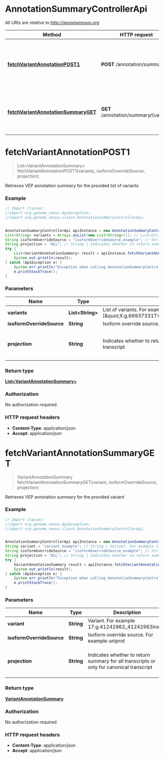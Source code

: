 # AnnotationSummaryControllerApi

All URIs are relative to *http://genomenexus.org*

Method | HTTP request | Description
------------- | ------------- | -------------
[**fetchVariantAnnotationPOST1**](AnnotationSummaryControllerApi.md#fetchVariantAnnotationPOST1) | **POST** /annotation/summary | Retrieves VEP annotation summary for the provided list of variants
[**fetchVariantAnnotationSummaryGET**](AnnotationSummaryControllerApi.md#fetchVariantAnnotationSummaryGET) | **GET** /annotation/summary/{variant} | Retrieves VEP annotation summary for the provided variant


<a name="fetchVariantAnnotationPOST1"></a>
# **fetchVariantAnnotationPOST1**
> List&lt;VariantAnnotationSummary&gt; fetchVariantAnnotationPOST1(variants, isoformOverrideSource, projection)

Retrieves VEP annotation summary for the provided list of variants

### Example
```java
// Import classes:
//import org.genome_nexus.ApiException;
//import org.genome_nexus.client.AnnotationSummaryControllerApi;


AnnotationSummaryControllerApi apiInstance = new AnnotationSummaryControllerApi();
List<String> variants = Arrays.asList(new List<String>()); // List<String> | List of variants. For example [\"X:g.66937331T>A\",\"17:g.41242962_41242963insGA\"]
String isoformOverrideSource = "isoformOverrideSource_example"; // String | Isoform override source. For example uniprot
String projection = "ALL"; // String | Indicates whether to return summary for all transcripts or only for canonical transcript
try {
    List<VariantAnnotationSummary> result = apiInstance.fetchVariantAnnotationPOST1(variants, isoformOverrideSource, projection);
    System.out.println(result);
} catch (ApiException e) {
    System.err.println("Exception when calling AnnotationSummaryControllerApi#fetchVariantAnnotationPOST1");
    e.printStackTrace();
}
```

### Parameters

Name | Type | Description  | Notes
------------- | ------------- | ------------- | -------------
 **variants** | **List&lt;String&gt;**| List of variants. For example [\&quot;X:g.66937331T&gt;A\&quot;,\&quot;17:g.41242962_41242963insGA\&quot;] |
 **isoformOverrideSource** | **String**| Isoform override source. For example uniprot | [optional]
 **projection** | **String**| Indicates whether to return summary for all transcripts or only for canonical transcript | [optional] [default to ALL] [enum: ALL, CANONICAL]

### Return type

[**List&lt;VariantAnnotationSummary&gt;**](VariantAnnotationSummary.md)

### Authorization

No authorization required

### HTTP request headers

 - **Content-Type**: application/json
 - **Accept**: application/json

<a name="fetchVariantAnnotationSummaryGET"></a>
# **fetchVariantAnnotationSummaryGET**
> VariantAnnotationSummary fetchVariantAnnotationSummaryGET(variant, isoformOverrideSource, projection)

Retrieves VEP annotation summary for the provided variant

### Example
```java
// Import classes:
//import org.genome_nexus.ApiException;
//import org.genome_nexus.client.AnnotationSummaryControllerApi;


AnnotationSummaryControllerApi apiInstance = new AnnotationSummaryControllerApi();
String variant = "variant_example"; // String | Variant. For example 17:g.41242962_41242963insGA
String isoformOverrideSource = "isoformOverrideSource_example"; // String | Isoform override source. For example uniprot
String projection = "ALL"; // String | Indicates whether to return summary for all transcripts or only for canonical transcript
try {
    VariantAnnotationSummary result = apiInstance.fetchVariantAnnotationSummaryGET(variant, isoformOverrideSource, projection);
    System.out.println(result);
} catch (ApiException e) {
    System.err.println("Exception when calling AnnotationSummaryControllerApi#fetchVariantAnnotationSummaryGET");
    e.printStackTrace();
}
```

### Parameters

Name | Type | Description  | Notes
------------- | ------------- | ------------- | -------------
 **variant** | **String**| Variant. For example 17:g.41242962_41242963insGA |
 **isoformOverrideSource** | **String**| Isoform override source. For example uniprot | [optional]
 **projection** | **String**| Indicates whether to return summary for all transcripts or only for canonical transcript | [optional] [default to ALL] [enum: ALL, CANONICAL]

### Return type

[**VariantAnnotationSummary**](VariantAnnotationSummary.md)

### Authorization

No authorization required

### HTTP request headers

 - **Content-Type**: application/json
 - **Accept**: application/json

